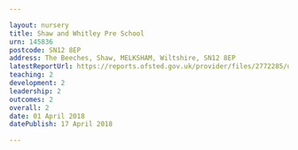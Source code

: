 ```yaml
---

layout: nursery
title: Shaw and Whitley Pre School
urn: 145836
postcode: SN12 8EP
address: The Beeches, Shaw, MELKSHAM, Wiltshire, SN12 8EP
latestReportUrl: https://reports.ofsted.gov.uk/provider/files/2772285/urn/145836.pdf
teaching: 2
development: 2
leadership: 2
outcomes: 2
overall: 2
date: 01 April 2018 
datePublish: 17 April 2018

---
```


